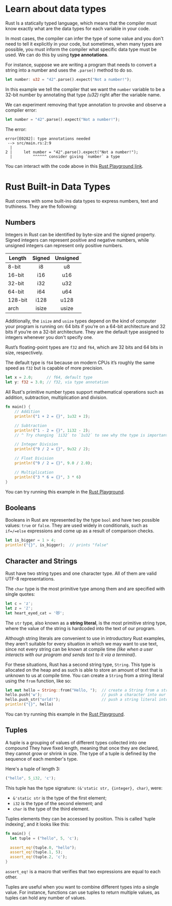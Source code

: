 # Learn about data types

Rust Is a statically typed language, which means that the compiler must know exactly what are the
data types for each variable in your code.

In most cases, the compiler can infer the type of some value and you don't need to tell it
explicitly in your code, but sometimes, when many types are possible, you must inform the compiler
what specific data type must be used. We can do this by using **type annotations**.

For instance, suppose we are writing a program that needs to convert a string into a number and uses
the `.parse()` method to do so.

```Rust
let number: u32 = "42".parse().expect("Not a number!");
```

In this example we tell the compiler that we want the `number` variable to be a 32-bit number by
annotating that type *(u32)* right after the variable name.

We can experiment removing that type annotation to provoke and observe a compiler error:

```rust
let number = "42".parse().expect("Not a number!");
```

The error:

    error[E0282]: type annotations needed
     --> src/main.rs:2:9
      |
    2 |     let number = "42".parse().expect("Not a number!");
      |         ^^^^^^ consider giving `number` a type

You can interact with the code above in this [Rust Playground link](https://play.rust-lang.org/?version=stable&mode=debug&edition=2018&gist=7b8d18e97567f9603a0f8efea0369034).

# Rust Built-in Data Types

Rust comes with some built-ins data types to express numbers, text and truthiness. They are the
following:

## Numbers

Integers in Rust can be identified by byte-size and the signed property. Signed integers can
represent positive and negative numbers, while unsigned integers can represent only positive
numbers.

| Length  | Signed | Unsigned |
|---------|:------:|:--------:|
| 8-bit   | i8     | u8       |
| 16-bit  | i16    | u16      |
| 32-bit  | i32    | u32      |
| 64-bit  | i64    | u64      |
| 128-bit | i128   | u128     |
| arch    | isize  | usize    |

Additionally, the `isize` and `usize` types depend on the kind of computer your program is running
on: 64 bits if you’re on a 64-bit architecture and 32 bits if you’re on a 32-bit architecture. They
are the default type assigned to integers whenever you don't specify one.

Rust’s floating-point types are `f32` and `f64`, which are 32 bits and 64 bits in size, respectively.

The default type is `f64` because on modern CPUs it’s roughly the same speed as `f32` but is capable of
more precision.

```rust
let x = 2.0;      // f64, default type
let y: f32 = 3.0; // f32, via type annotation
```

All Rust's primitive number types support mathematical operations such as addition, subtraction,
multiplication and division.

```rust
fn main() {
    // Addition
    println!("1 + 2 = {}", 1u32 + 2);

    // Subtraction
    println!("1 - 2 = {}", 1i32 - 2);
    // ^ Try changing `1i32` to `1u32` to see why the type is important

    // Integer Division
    println!("9 / 2 = {}", 9u32 / 2);

    // Float Division
    println!("9 / 2 = {}", 9.0 / 2.0);

    // Multiplication
    println!("3 * 6 = {}", 3 * 6)
}
```

You can try running this example in the [Rust Playground](https://play.rust-lang.org/?version=stable&mode=debug&edition=2018&gist=d683842bd8cedd949ed3c56b27f6f0eb).

## Booleans

Booleans in Rust are represented by the type `bool` and have two possible values: `true` or
`false`. They are used widely in conditionals, such as `if=/=else` expressions and come up as a
result of comparison checks.

```rust
let is_bigger = 1 > 4;
println!("{}", is_bigger);  // prints "false"
```

## Character and Strings

Rust have two string types and one character type. All of them are valid UTF-8 representations.

The `char` type is the most primitive type among them and are specified with single quotes:

```rust
let c = 'z';
let z = 'ℤ';
let heart_eyed_cat = '😻';
```

The `str` type, also known as a **string literal**, is the most primitive string type, where the
value of the string is hardcoded into the text of our program.

Although string literals are convenient to use in introductory Rust examples, they aren’t suitable
for every situation in which we may want to use text, since not every string can be known at compile
time *(like when a user interacts with our program and sends text to it via a terminal)*.

For these situations, Rust has a second string type, `String`. This type is allocated on the heap
and as such is able to store an amount of text that is unknown to us at compile time. You can create
a `String` from a string literal using the `from` function, like so:

```rust
let mut hello = String::from("Hello, ");  // create a String from a string literal
hello.push('w');                          // push a character into our String
hello.push_str("orld!");                  // push a string literal into our String
println!("{}", hello)
```

You can try running this example in the [Rust Playground](https://play.rust-lang.org/?version=stable&mode=debug&edition=2018&gist=44fa6bc90bec04af145fc72c96e59500).

## Tuples

A tuple is a grouping of values of different types collected into one compound They have fixed
length, meaning that once they are declared, they cannot grow or shrink in size. The type of a tuple
is defined by the sequence of each member's type.

Here's a tuple of length 3:

```rust
("hello", 5_i32, 'c');
```

This tuple has the type signature: `(&'static str, {integer}, char)`, were:

-   `&'static str` is the type of the first element;
-   `i32` is the type of the second element; and
-   `char` is the type of the third element.

Tuples elements they can be accessed by position. This is called 'tuple indexing', and it looks
like this:

```rust
fn main() {
  let tuple = ("hello", 5, 'c');

  assert_eq!(tuple.0, "hello");
  assert_eq!(tuple.1, 5);
  assert_eq!(tuple.2, 'c');
}
```

`assert_eq!` is a macro that verifies that two expressions are equal to each other.

Tuples are useful when you want to combine different types into a single value. For instance,
functions can use tuples to return multiple values, as tuples can hold any number of values.
